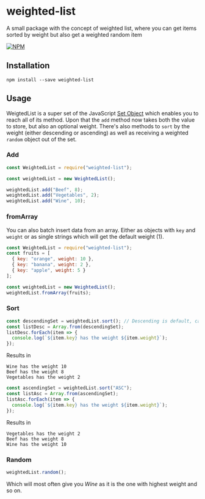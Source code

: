 weighted-list
===

A small package with the concept of weighted list, where you can get items sorted by weight but also get a weighted random item

[![NPM](https://nodei.co/npm/weighted-list.png?downloads=true&downloadRank=true&stars=true)](https://nodei.co/npm/weighted-list/)

## Installation
``` npm install --save weighted-list ```

## Usage

WeigtedList is a super set of the JavaScript [Set Object](https://developer.mozilla.org/en-US/docs/Web/JavaScript/Reference/Global_Objects/Set) which enables you to reach all of its method.
Upon that the `add` method now takes both the value to store, but also an optional weight.
There's also methods to `sort` by the weight (either descending or ascending) as well as receiving a weighted `random` object out of the set.

### Add

```js
const WeightedList = require("weighted-list");

const weightedList = new WeightedList();

weightedList.add("Beef", 8);
weightedList.add("Vegetables", 2);
weightedList.add("Wine", 10);
```

### fromArray

You can also batch insert data from an array.
Either as objects with `key` and `weight` or as single strings which will get the default weight (1).

```js
const WeightedList = require("weighted-list");
const fruits = [
  { key: "orange", weight: 10 },
  { key: "banana", weight: 2 },
  { key: "apple", weight: 5 }
];

const weightedList = new WeightedList();
weightedList.fromArray(fruits);
```

### Sort

```js
const descendingSet = weightedList.sort(); // Descending is default, can also be set by DESC
const listDesc = Array.from(descendingSet);
listDesc.forEach(item => {
  console.log(`${item.key} has the weight ${item.weight}`);
});
```

Results in

```
Wine has the weight 10
Beef has the weight 8
Vegetables has the weight 2
```

```js
const ascendingSet = weightedList.sort("ASC");
const listAsc = Array.from(ascendingSet);
listAsc.forEach(item => {
  console.log(`${item.key} has the weight ${item.weight}`);
});
```

Results in

```
Vegetables has the weight 2
Beef has the weight 8
Wine has the weight 10
```

### Random

```js
weightedList.random();
```

Which will most often give you _Wine_ as it is the one with highest weight and so on.
